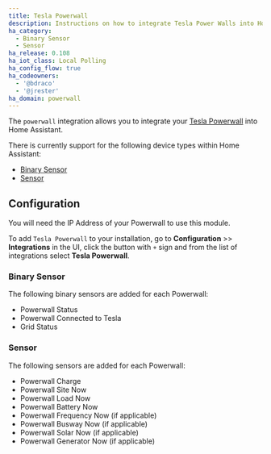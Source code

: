 ```yaml
---
title: Tesla Powerwall
description: Instructions on how to integrate Tesla Power Walls into Home Assistant.
ha_category:
  - Binary Sensor
  - Sensor
ha_release: 0.108
ha_iot_class: Local Polling
ha_config_flow: true
ha_codeowners:
  - '@bdraco'
  - '@jrester'
ha_domain: powerwall
---
```


The `powerwall` integration allows you to integrate your [Tesla Powerwall](https://www.tesla.com/powerwall) into Home Assistant.

There is currently support for the following device types within Home Assistant:

- [Binary Sensor](#binary-sensor)
- [Sensor](#sensor)

## Configuration

You will need the IP Address of your Powerwall to use this module.

To add `Tesla Powerwall` to your installation, go to **Configuration** >> **Integrations** in the UI, click the button with `+` sign and from the list of integrations select **Tesla Powerwall**.

### Binary Sensor

The following binary sensors are added for each Powerwall:

- Powerwall Status
- Powerwall Connected to Tesla
- Grid Status

### Sensor

The following sensors are added for each Powerwall:

- Powerwall Charge
- Powerwall Site Now
- Powerwall Load Now
- Powerwall Battery Now
- Powerwall Frequency Now (if applicable)
- Powerwall Busway Now (if applicable)
- Powerwall Solar Now (if applicable)
- Powerwall Generator Now (if applicable)
